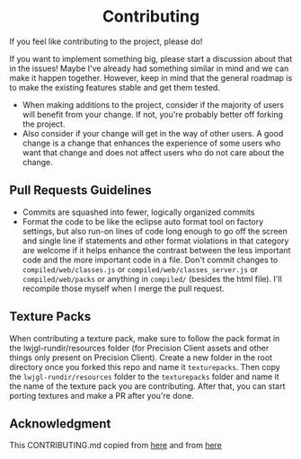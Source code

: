 <div align="center">

# Contributing
</div>

If you feel like contributing to the project, please do!

If you want to implement something big, please start a discussion about that in the issues! Maybe I've already had something similar in mind and we can make it happen together. However, keep in mind that the general roadmap is to make the existing features stable and get them tested.

* When making additions to the project, consider if the majority of users will benefit from your change. If not, you're probably better off forking the project.
* Also consider if your change will get in the way of other users. A good change is a change that enhances the experience of some users who want that change and does not affect users who do not care about the change.

## Pull Requests Guidelines

- Commits are squashed into fewer, logically organized commits
- Format the code to be like the eclipse auto format tool on factory settings, but also run-on lines of code long enough to go off the screen and single line if statements and other format violations in that category are welcome if it helps enhance the contrast between the less important code and the more important code in a file. Don't commit changes to `compiled/web/classes.js` or `compiled/web/classes_server.js` or `compiled/web/packs` or anything in `compiled/` (besides the html file). I'll recompile those myself when I merge the pull request.

## Texture Packs

When contributing a texture pack, make sure to follow the pack format in the lwjgl-rundir/resources folder (for Precision Client assets and other things only present on Precision Client). Create a new folder in the root directory once you forked this repo and name it `texturepacks`. Then copy the `lwjgl-rundir/resources` folder to the `texturepacks` folder and name it the name of the texture pack you are contributing. After that, you can start porting textures and make a PR after you're done.

## Acknowledgment
This CONTRIBUTING.md copied from [here](https://github.com/jonaswinkler/paperless-ng/blob/master/CONTRIBUTING.md) and from [here](https://github.com/lax1dude/eaglercraft/blob/main/README.md)
